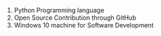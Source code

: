 1. Python Programming language
2. Open Source Contribution through GitHub
3. Windows 10 machine for Software Development
